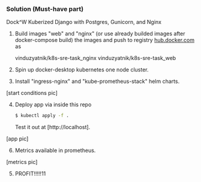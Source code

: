 ### Solution (Must-have part)

Dock^W Kuberized Django with Postgres, Gunicorn, and Nginx

1. Build images "web" and "nginx" (or use already builded images after docker-compose build) the images and push to registry [hub.docker.com](https://hub.docker.com/u/vinduzyatnik) as

    vinduzyatnik/k8s-sre-task_nginx
    vinduzyatnik/k8s-sre-task_web

2. Spin up docker-desktop kubernetes one node cluster.

3. Install "ingress-nginx" and "kube-prometheus-stack" helm charts.

[start conditions pic]

4. Deploy app via inside this repo

    ```sh
    $ kubectl apply -f .
    ```

    Test it out at [http://localhost].

[app pic]

6. Metrics available in prometheus.

[metrics pic]

5. PROFIT!!!!!11
